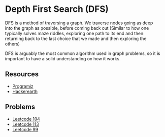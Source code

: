 # Depth First Search (DFS)

DFS is a method of traversing a graph. We traverse nodes going as deep into the graph as possible, before coming back out (Similar to how one typically solves maze riddles, exploring one path to its end and then returning back to the last choice that we made and then exploring the others)

DFS is arguably the most common algorithm used in graph problems, so it is important to have a solid understanding on how it works. 

## Resources

- [Programiz](https://www.programiz.com/dsa/graph-dfs)
- [Hackerearth](https://www.hackerearth.com/practice/algorithms/graphs/depth-first-search/tutorial/)

## Problems

- [Leetcode 104](https://leetcode.com/problems/maximum-depth-of-binary-tree/)
- [Leetcode 113](https://leetcode.com/problems/path-sum-ii/)
- [Leetcode 99](https://leetcode.com/problems/recover-binary-search-tree/)



